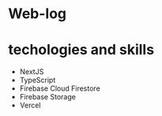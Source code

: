 # Web-log

# techologies and skills

- NextJS
- TypeScript 
- Firebase Cloud Firestore
- Firebase Storage
- Vercel